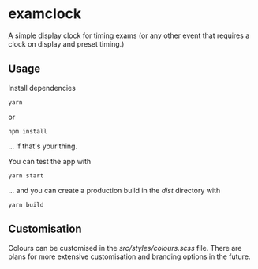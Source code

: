 # examclock
A simple display clock for timing exams (or any other event that requires a clock on display and preset timing.)

## Usage
Install dependencies
```shell
yarn
```
or
```shell
npm install
```
... if that's your thing.

You can test the app with
```shell
yarn start
```

... and you can create a production build in the *dist* directory with
```shell
yarn build
```

## Customisation

Colours can be customised in the *src/styles/colours.scss* file. There are plans for more extensive customisation and branding options in the future.
